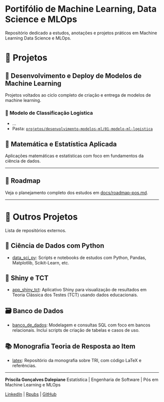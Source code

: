 # Portifólio de Machine Learning, Data Science e MLOps

Repositório dedicado a estudos, anotações e projetos práticos em Machine Learning Data Science e MLOps. 

# 📂 Projetos 

## 📂 Desenvolvimento e Deploy de Modelos de Machine Learning
Projetos voltados ao ciclo completo de criação e entrega de modelos de machine learning.

### 🔎  **Modelo de Classificação Logística**
  - ...
  - Pasta: [`projetos/desenvolvimento-modelos-ml/01-modelo-ml-logistica`](projetos/desenvolvimento-modelos-ml/01-modelo-ml-logistica)

## 📂 Matemática e Estatística Aplicada
Aplicações matemáticas e estatísticas com foco em fundamentos da ciência de dados.


---

## 📌 Roadmap

Veja o planejamento completo dos estudos em [docs/roadmap-pos.md](docs/roadmap-pos.md).

---


# 🔗 Outros Projetos

Lista de repositórios externos.


## 🔬 Ciência de Dados com Python

- [data_sci_py](https://github.com/prisciladalepiane/data_sci_py): Scripts e notebooks de estudos com Python, Pandas, Matplotlib, Scikit-Learn, etc.

## 🧪 Shiny e TCT

- [app_shiny_tct](https://github.com/prisciladalepiane/app_shiny_tct): Aplicativo Shiny para visualização de resultados em Teoria Clássica dos Testes (TCT) usando dados educacionais.

## 🗃️ Banco de Dados

- [banco_de_dados](https://github.com/prisciladalepiane/banco_de_dados): Modelagem e consultas SQL com foco em bancos relacionais. Inclui scripts de criação de tabelas e casos de uso.

## 📚 Monografia Teoria de Resposta ao Item

- [latex](https://github.com/prisciladalepiane/latex): Repositório da monografia sobre TRI, com código LaTeX e referências.

---

**Priscila Gonçalves Dalepiane**
Estatística | Engenharia de Software | Pós em Machine Learning e MLOps  


[LinkedIn](https://www.linkedin.com/in/prisciladalepiane) | [Rpubs](https://rpubs.com/prisciladalepiane) | [GitHub](https://github.com/prisciladalepiane)
